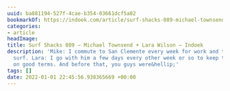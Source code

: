 ```yaml
---
uuid: ba881194-527f-4cae-b354-03661dcf5a02
bookmarkOf: https://indoek.com/article/surf-shacks-089-michael-townsend-lara-wilson/
categories:
- article
headImage:
title: Surf Shacks 089 – Michael Townsend + Lara Wilson – Indoek
description: 'Mike: I commute to San Clemente every week for work and to shoot and
  surf. Lara: I go with him a few days every other week or so to keep the marriage
  on good terms. And before that, you guys were&hellip;'
tags: []
date: 2022-01-01 22:45:56.938365669 +00:00
---
```


